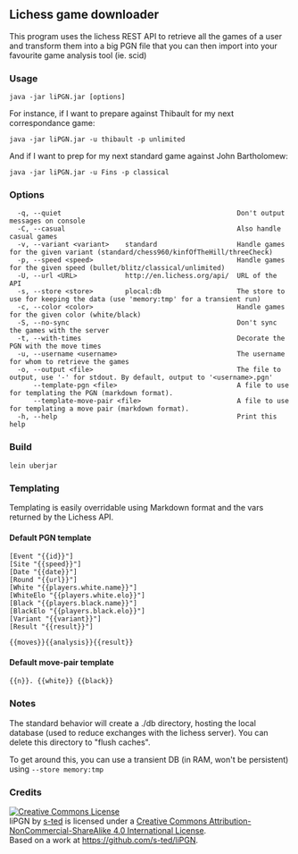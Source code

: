 Lichess game downloader
------------------------

This program uses the lichess REST API to retrieve all the games of a
user and transform them into a big PGN file that you can then import
into your favourite game analysis tool (ie. scid)

### Usage

```
java -jar liPGN.jar [options]
```

For instance, if I want to prepare against Thibault for my next correspondance game:

```
java -jar liPGN.jar -u thibault -p unlimited
```


And if I want to prep for my next standard game against John Bartholomew:

```
java -jar liPGN.jar -u Fins -p classical
```

### Options
```
  -q, --quiet                                            Don't output messages on console
  -C, --casual                                           Also handle casual games
  -v, --variant <variant>    standard                    Handle games for the given variant (standard/chess960/kinfOfTheHill/threeCheck)
  -p, --speed <speed>                                    Handle games for the given speed (bullet/blitz/classical/unlimited)
  -U, --url <URL>            http://en.lichess.org/api/  URL of the API
  -s, --store <store>        plocal:db                   The store to use for keeping the data (use 'memory:tmp' for a transient run)
  -c, --color <color>                                    Handle games for the given color (white/black)
  -S, --no-sync                                          Don't sync the games with the server
  -t, --with-times                                       Decorate the PGN with the move times
  -u, --username <username>                              The username for whom to retrieve the games
  -o, --output <file>                                    The file to output, use '-' for stdout. By default, output to '<username>.pgn'
      --template-pgn <file>                              A file to use for templating the PGN (markdown format).
      --template-move-pair <file>                        A file to use for templating a move pair (markdown format).
  -h, --help                                             Print this help
```

### Build

```
lein uberjar
```

### Templating

Templating is easily overridable using Markdown format and the vars returned by the Lichess API.

#### Default PGN template
```
[Event "{{id}}"]
[Site "{{speed}}"]
[Date "{{date}}"]
[Round "{{url}}"]
[White "{{players.white.name}}"]
[WhiteElo "{{players.white.elo}}"]
[Black "{{players.black.name}}"]
[BlackElo "{{players.black.elo}}"]
[Variant "{{variant}}"]
[Result "{{result}}"]

{{moves}}{{analysis}}{{result}}

```

#### Default move-pair template
```
{{n}}. {{white}} {{black}}
```

### Notes

The standard behavior will create a ./db directory, hosting the local database (used to reduce exchanges with the lichess server).
You can delete this directory to "flush caches".

To get around this, you can use a transient DB (in RAM, won't be persistent) using `--store memory:tmp`

### Credits

<a rel="license" href="http://creativecommons.org/licenses/by-nc-sa/4.0/"><img alt="Creative Commons License" style="border-width:0" src="https://i.creativecommons.org/l/by-nc-sa/4.0/88x31.png" /></a><br /><span xmlns:dct="http://purl.org/dc/terms/" property="dct:title">liPGN</span> by <a xmlns:cc="http://creativecommons.org/ns#" href="https://github.com/s-ted/liPGN" property="cc:attributionName" rel="cc:attributionURL">s-ted</a> is licensed under a <a rel="license" href="http://creativecommons.org/licenses/by-nc-sa/4.0/">Creative Commons Attribution-NonCommercial-ShareAlike 4.0 International License</a>.<br />Based on a work at <a xmlns:dct="http://purl.org/dc/terms/" href="https://github.com/s-ted/liPGN" rel="dct:source">https://github.com/s-ted/liPGN</a>.
